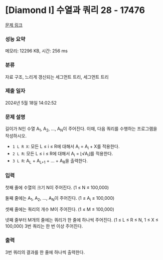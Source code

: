 # [Diamond I] 수열과 쿼리 28 - 17476 

[문제 링크](https://www.acmicpc.net/problem/17476) 

### 성능 요약

메모리: 12296 KB, 시간: 256 ms

### 분류

자료 구조, 느리게 갱신되는 세그먼트 트리, 세그먼트 트리

### 제출 일자

2024년 5월 18일 14:02:52

### 문제 설명

<p>길이가 N인 수열 A<sub>1</sub>, A<sub>2</sub>, ..., A<sub>N</sub>이 주어진다. 이때, 다음 쿼리를 수행하는 프로그램을 작성하시오. </p>

<ul>
	<li><code>1 L R X</code>: 모든 L ≤ i ≤ R에 대해서 A<sub>i</sub> = A<sub>i</sub> + X를 적용한다. </li>
	<li><code>2 L R</code>: 모든 L ≤ i ≤ R에 대해서 A<sub>i</sub> = ⌊√A<sub>i</sub>⌋를 적용한다.</li>
	<li><code>3 L R</code>: A<sub>L</sub> + A<sub>L+1</sub> + ... + A<sub>R</sub>을 출력한다.</li>
</ul>

### 입력 

 <p>첫째 줄에 수열의 크기 N이 주어진다. (1 ≤ N ≤ 100,000)</p>

<p>둘째 줄에는 A<sub>1</sub>, A<sub>2</sub>, ..., A<sub>N</sub>이 주어진다. (1 ≤ A<sub>i</sub> ≤ 100,000)</p>

<p>셋째 줄에는 쿼리의 개수 M이 주어진다. (1 ≤ M ≤ 100,000)</p>

<p>넷째 줄부터 M개의 줄에는 쿼리가 한 줄에 하나씩 주어진다. (1 ≤ L ≤ R ≤ N, 1 ≤ X ≤ 100,000) 3번 쿼리는 한 번 이상 주어진다.</p>

### 출력 

 <p>3번 쿼리의 결과를 한 줄에 하나씩 출력한다.</p>

